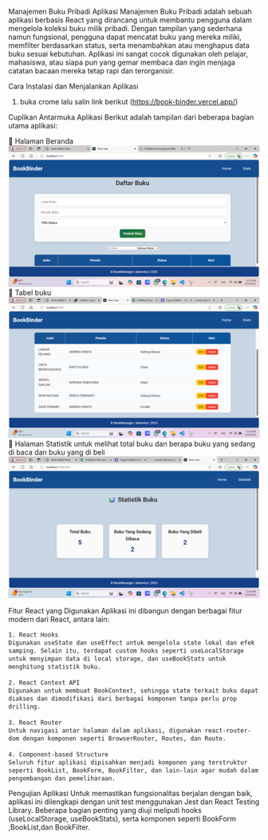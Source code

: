 Manajemen Buku Pribadi
Aplikasi Manajemen Buku Pribadi adalah sebuah aplikasi berbasis React yang dirancang untuk membantu pengguna dalam mengelola koleksi buku milik pribadi. Dengan tampilan yang sederhana namun fungsional, pengguna dapat mencatat buku yang mereka miliki, memfilter berdasarkan status, serta menambahkan atau menghapus data buku sesuai kebutuhan. Aplikasi ini sangat cocok digunakan oleh pelajar, mahasiswa, atau siapa pun yang gemar membaca dan ingin menjaga catatan bacaan mereka tetap rapi dan terorganisir.

Cara Instalasi dan Menjalankan Aplikasi
1. buka crome lalu salin link berikut (<https://book-binder.vercel.app/>)

Cuplikan Antarmuka Aplikasi
Berikut adalah tampilan dari beberapa bagian utama aplikasi:

🔹 Halaman Beranda
    ![alt text](<public/antarmuka home 1.png>)
🔹 Tabel buku
    ![alt text](<public/antarmuka home 2.png>)
🔹 Halaman Statistik untuk melihat total buku dan berapa buku yang sedang di baca dan buku yang di beli
    ![alt text](<public/antarmuka statistik .png>)

Fitur React yang Digunakan
Aplikasi ini dibangun dengan berbagai fitur modern dari React, antara lain:

    1. React Hooks
    Digunakan useState dan useEffect untuk mengelola state lokal dan efek samping. Selain itu, terdapat custom hooks seperti useLocalStorage untuk menyimpan data di local storage, dan useBookStats untuk menghitung statistik buku.

    2. React Context API
    Digunakan untuk membuat BookContext, sehingga state terkait buku dapat diakses dan dimodifikasi dari berbagai komponen tanpa perlu prop drilling.

    3. React Router
    Untuk navigasi antar halaman dalam aplikasi, digunakan react-router-dom dengan komponen seperti BrowserRouter, Routes, dan Route.

    4. Component-based Structure
    Seluruh fitur aplikasi dipisahkan menjadi komponen yang terstruktur seperti BookList, BookForm, BookFilter, dan lain-lain agar mudah dalam pengembangan dan pemeliharaan.

Pengujian Aplikasi
Untuk memastikan fungsionalitas berjalan dengan baik, aplikasi ini dilengkapi dengan unit test menggunakan Jest dan React Testing Library. Beberapa bagian penting yang diuji meliputi hooks (useLocalStorage, useBookStats), serta komponen seperti BookForm ,BookList,dan BookFilter.
